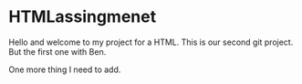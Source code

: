 # HTMLassingmenet
Hello and welcome to my project for a HTML. 
This is our second git project. But the first one with Ben. 

One more thing I need to add.

